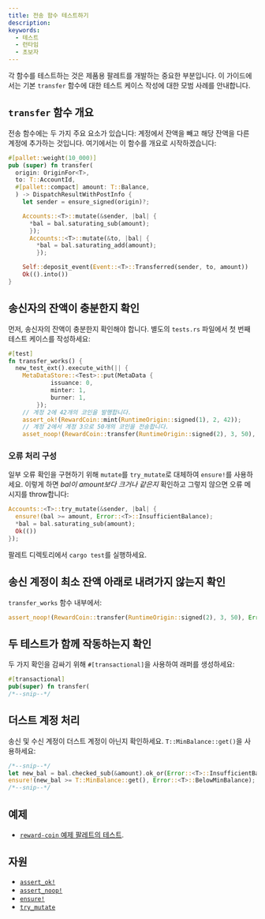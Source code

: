 ```yaml
---
title: 전송 함수 테스트하기
description:
keywords:
  - 테스트
  - 런타임
  - 초보자
---
```


각 함수를 테스트하는 것은 제품용 팔레트를 개발하는 중요한 부분입니다.
이 가이드에서는 기본 `transfer` 함수에 대한 테스트 케이스 작성에 대한 모범 사례를 안내합니다.

## `transfer` 함수 개요

전송 함수에는 두 가지 주요 요소가 있습니다: 계정에서 잔액을 빼고 해당 잔액을 다른 계정에 추가하는 것입니다.
여기에서는 이 함수를 개요로 시작하겠습니다:

```rust
#[pallet::weight(10_000)]
pub (super) fn transfer(
  origin: OriginFor<T>,
  to: T::AccountId,
  #[pallet::compact] amount: T::Balance,
  ) -> DispatchResultWithPostInfo {
    let sender = ensure_signed(origin)?;

    Accounts::<T>::mutate(&sender, |bal| {
      *bal = bal.saturating_sub(amount);
      });
      Accounts::<T>::mutate(&to, |bal| {
        *bal = bal.saturating_add(amount);
        });

    Self::deposit_event(Event::<T>::Transferred(sender, to, amount))
    Ok(().into())
}
```

## 송신자의 잔액이 충분한지 확인

먼저, 송신자의 잔액이 충분한지 확인해야 합니다.
별도의 `tests.rs` 파일에서 첫 번째 테스트 케이스를 작성하세요:

```rust
#[test]
fn transfer_works() {
  new_test_ext().execute_with(|| {
    MetaDataStore::<Test>::put(MetaData {
			issuance: 0,
			minter: 1,
			burner: 1,
		});
    // 계정 2에 42개의 코인을 발행합니다.
    assert_ok!(RewardCoin::mint(RuntimeOrigin::signed(1), 2, 42));
    // 계정 2에서 계정 3으로 50개의 코인을 전송합니다.
    asset_noop!(RewardCoin::transfer(RuntimeOrigin::signed(2), 3, 50), Error::<T>::InsufficientBalance);
```

### 오류 처리 구성

일부 오류 확인을 구현하기 위해 `mutate`를 `try_mutate`로 대체하여 `ensure!`를 사용하세요.
이렇게 하면 _bal이 amount보다 크거나 같은지_ 확인하고 그렇지 않으면 오류 메시지를 throw합니다:

```rust
Accounts::<T>::try_mutate(&sender, |bal| {
  ensure!(bal >= amount, Error::<T>::InsufficientBalance);
  *bal = bal.saturating_sub(amount);
  Ok(())
});
```

팔레트 디렉토리에서 `cargo test`를 실행하세요.

## 송신 계정이 최소 잔액 아래로 내려가지 않는지 확인

`transfer_works` 함수 내부에서:

```rust
assert_noop!(RewardCoin::transfer(RuntimeOrigin::signed(2), 3, 50), Error::<Test>::InsufficientBalance);
```

## 두 테스트가 함께 작동하는지 확인

두 가지 확인을 감싸기 위해 `#[transactional]`을 사용하여 래퍼를 생성하세요:

```rust
#[transactional]
pub(super) fn transfer(
/*--snip--*/
```

## 더스트 계정 처리

송신 및 수신 계정이 더스트 계정이 아닌지 확인하세요. `T::MinBalance::get()`을 사용하세요:

```rust
/*--snip--*/
let new_bal = bal.checked_sub(&amount).ok_or(Error::<T>::InsufficientBalance)?;
ensure!(new_bal >= T::MinBalance::get(), Error::<T>::BelowMinBalance);
/*--snip--*/
```

## 예제

- [`reward-coin` 예제 팔레트의 테스트](https://github.com/substrate-developer-hub/substrate-how-to-guides/blob/main/example-code/template-node/pallets/reward-coin/src/tests.rs).

## 자원

- [`assert_ok!`](https://paritytech.github.io/substrate/master/frame_support/macro.assert_ok.html)
- [`assert_noop!`](https://paritytech.github.io/substrate/master/frame_support/macro.assert_noop.html)
- [`ensure!`](https://paritytech.github.io/substrate/master/frame_support/macro.ensure.html)
- [`try_mutate`](https://paritytech.github.io/substrate/master/frame_support/storage/trait.StorageMap.html#tymethod.try_mutate)